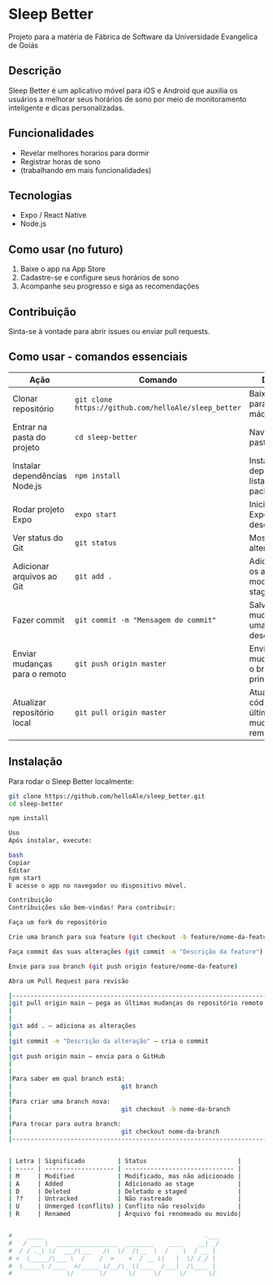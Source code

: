 # Sleep Better
Projeto para a matéria de Fábrica de Software da Universidade Evangelica de Goiás

## Descrição  
Sleep Better é um aplicativo móvel para iOS e Android que auxilia os usuários a melhorar seus horários de sono por meio de monitoramento inteligente e dicas personalizadas.

## Funcionalidades
- Revelar melhores horarios para dormir
- Registrar horas de sono
- (trabalhando em mais funcionalidades)

## Tecnologias
- Expo / React Native 
- Node.js 

## Como usar (no futuro)
1. Baixe o app na App Store  
2. Cadastre-se e configure seus horários de sono  
3. Acompanhe seu progresso e siga as recomendações  

## Contribuição  
Sinta-se à vontade para abrir issues ou enviar pull requests.

## Como usar - comandos essenciais

| Ação                            | Comando                                    | Descrição                                         |
|--------------------------------|--------------------------------------------|--------------------------------------------------|
| Clonar repositório             | `git clone https://github.com/helloAle/sleep_better`           | Baixa o projeto para sua máquina                  |
| Entrar na pasta do projeto     | `cd sleep-better`                        | Navega até a pasta do projeto                      |
| Instalar dependências Node.js  | `npm install`                              | Instala todas as dependências listadas no package.json |
| Rodar projeto Expo             | `expo start`                              | Inicia o servidor Expo para desenvolvimento       |
| Ver status do Git              | `git status`                              | Mostra as alterações feitas                        |
| Adicionar arquivos ao Git      | `git add .`                               | Adiciona todos os arquivos modificados ao stage   |
| Fazer commit                  | `git commit -m "Mensagem do commit"`       | Salva as mudanças com uma mensagem descritiva     |
| Enviar mudanças para o remoto | `git push origin master`                      | Envia as mudanças para o branch principal remoto  |
| Atualizar repositório local   | `git pull origin master`                       | Atualiza seu código com as últimas mudanças do remoto |

## Instalação

Para rodar o Sleep Better localmente:

```bash
git clone https://github.com/helloAle/sleep_better.git
cd sleep-better

npm install

Uso
Após instalar, execute:

bash
Copiar
Editar
npm start
E acesse o app no navegador ou dispositivo móvel.

Contribuição
Contribuições são bem-vindas! Para contribuir:

Faça um fork do repositório

Crie uma branch para sua feature (git checkout -b feature/nome-da-feature)

Faça commit das suas alterações (git commit -m "Descrição da feature")

Envie para sua branch (git push origin feature/nome-da-feature)

Abra um Pull Request para revisão

|----------------------------------------------------------------------|
|git pull origin main — pega as últimas mudanças do repositório remoto |
|                                                                      |
|                                                                      |
|git add . — adiciona as alterações                                    |    
|                                                                      |
|git commit -m "Descrição da alteração" — cria o commit                |                        
|                                                                      |
|git push origin main — envia para o GitHub                            |            
|                                                                      |
|                                                                      |
|Para saber em qual branch está:                                       | 
|                              git branch                              |                    
|                                                                      |
|Para criar uma branch nova:                                           |
|                              git checkout -b nome-da-branch          |
|                                                                      |
|Para trocar para outra branch:                                        |
|                              git checkout nome-da-branch             |
|----------------------------------------------------------------------|


| Letra | Significado         | Status                         |
| ----- | ------------------- | ------------------------------ |
| M     | Modified            | Modificado, mas não adicionado |
| A     | Added               | Adicionado ao stage            |
| D     | Deleted             | Deletado e staged              |
| ??    | Untracked           | Não rastreado                  |
| U     | Unmerged (conflito) | Conflito não resolvido         |
| R     | Renamed             | Arquivo foi renomeado ou movido|


#    _____                                            .___
#   / ___ \  _________________  ________    ____    __| _/
#  / / ._\ \/  ___/\___   /\  \/  /\__  \  /    \  / __ | 
# <  \_____/\___ \  /    /  >    <  / __ \|   |  \/ /_/ | 
#  \_____\ /____  >/_____ \/__/\_ \(____  /___|  /\____ | 
#               \/       \/      \/     \/     \/      \/ 
